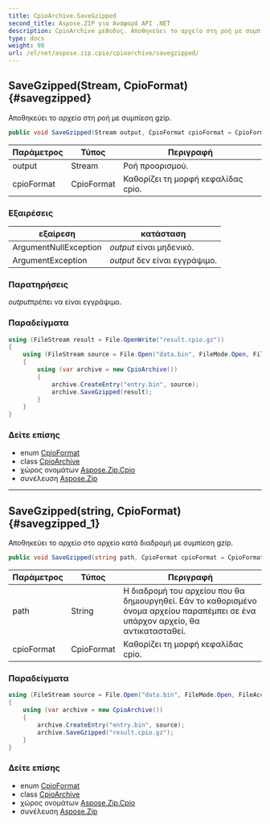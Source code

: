 ```yaml
---
title: CpioArchive.SaveGzipped
second_title: Aspose.ZIP για Αναφορά API .NET
description: CpioArchive μέθοδος. Αποθηκεύει το αρχείο στη ροή με συμπίεση gzip.
type: docs
weight: 90
url: /el/net/aspose.zip.cpio/cpioarchive/savegzipped/
---
```

## SaveGzipped(Stream, CpioFormat) {#savegzipped}

Αποθηκεύει το αρχείο στη ροή με συμπίεση gzip.

```csharp
public void SaveGzipped(Stream output, CpioFormat cpioFormat = CpioFormat.OldAscii)
```

| Παράμετρος | Τύπος | Περιγραφή |
| --- | --- | --- |
| output | Stream | Ροή προορισμού. |
| cpioFormat | CpioFormat | Καθορίζει τη μορφή κεφαλίδας cpio. |

### Εξαιρέσεις

| εξαίρεση | κατάσταση |
| --- | --- |
| ArgumentNullException | *output* είναι μηδενικό. |
| ArgumentException | *output* δεν είναι εγγράψιμο. |

### Παρατηρήσεις

*output*πρέπει να είναι εγγράψιμο.

### Παραδείγματα

```csharp
using (FileStream result = File.OpenWrite("result.cpio.gz"))
{
    using (FileStream source = File.Open("data.bin", FileMode.Open, FileAccess.Read))
    {
        using (var archive = new CpioArchive())
        {
            archive.CreateEntry("entry.bin", source);
            archive.SaveGzipped(result);
        }
    }
}
```

### Δείτε επίσης

* enum [CpioFormat](../../cpioformat/)
* class [CpioArchive](../)
* χώρος ονομάτων [Aspose.Zip.Cpio](../../cpioarchive/)
* συνέλευση [Aspose.Zip](../../../)

---

## SaveGzipped(string, CpioFormat) {#savegzipped_1}

Αποθηκεύει το αρχείο στο αρχείο κατά διαδρομή με συμπίεση gzip.

```csharp
public void SaveGzipped(string path, CpioFormat cpioFormat = CpioFormat.OldAscii)
```

| Παράμετρος | Τύπος | Περιγραφή |
| --- | --- | --- |
| path | String | Η διαδρομή του αρχείου που θα δημιουργηθεί. Εάν το καθορισμένο όνομα αρχείου παραπέμπει σε ένα υπάρχον αρχείο, θα αντικατασταθεί. |
| cpioFormat | CpioFormat | Καθορίζει τη μορφή κεφαλίδας cpio. |

### Παραδείγματα

```csharp
using (FileStream source = File.Open("data.bin", FileMode.Open, FileAccess.Read))
{
    using (var archive = new CpioArchive())
    {
        archive.CreateEntry("entry.bin", source);
        archive.SaveGzipped("result.cpio.gz");
    }
}
```

### Δείτε επίσης

* enum [CpioFormat](../../cpioformat/)
* class [CpioArchive](../)
* χώρος ονομάτων [Aspose.Zip.Cpio](../../cpioarchive/)
* συνέλευση [Aspose.Zip](../../../)


